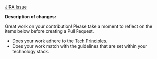 [JIRA Issue](https://jira.coolblue.eu/browse/)

**Description of changes:**

Great work on your contribution! Please take a moment to reflect on the items below before creating a Pull Request.

- Does your work adhere to the [Tech Principles](https://tech-principles.documentation.coolblue.nl).
- Does your work match with the guidelines that are set within your technology stack.
